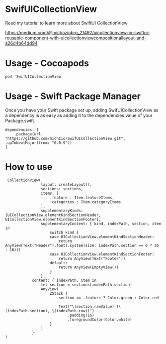 # SwifUICollectionView

Read my tutorial to learn more about SwiftUI CollectionView 

https://medium.com/@michaziobro_21492/uicollectionview-in-swiftui-reusable-component-with-uicollectionviewcompositionallayout-and-a26d4b64dd94


# Usage - Cocoapods 

```
pod 'SwifUICollectionView'
```

# Usage - Swift Package Manager

Once you have your Swift package set up, adding SwifUICollectionView as a dependency is as easy as adding it to the dependencies value of your Package.swift.

```
dependencies: [
    .package(url: "https://github.com/michzio/SwifUICollectionView.git", .upToNextMajor(from: "0.0.9"))
]
```


# How to use 

```
 CollectionView(
                layout: createLayout(),
                sections: sections,
                items: [
                    .feature : Item.featureItems,
                    .categories : Item.categoryItems
                ],
                supplementaryKinds: [UICollectionView.elementKindSectionHeader, UICollectionView.elementKindSectionFooter],
                supplementaryContent: { kind, indexPath, section, item in
                    switch kind {
                    case UICollectionView.elementKindSectionHeader:
                        return AnyView(Text("Header").font(.system(size: indexPath.section == 0 ? 30 : 16)))
                    case UICollectionView.elementKindSectionFooter:
                        return AnyView(Text("Footer"))
                    default:
                        return AnyView(EmptyView())
                    }
                },
            content: { indexPath, item in
                let section = sections[indexPath.section]
                AnyView(
                    ZStack {
                        section == .feature ? Color.green : Color.red

                        Text("\(section.rawValue) (\(indexPath.section), \(indexPath.row))")
                            .padding(16)
                            .foregroundColor(Color.white)
                    }
                )
            }
)
```
